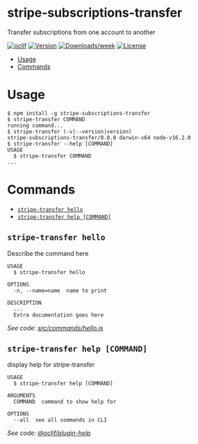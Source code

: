 stripe-subscriptions-transfer
=============================

Transfer subscriptions from one account to another

[![oclif](https://img.shields.io/badge/cli-oclif-brightgreen.svg)](https://oclif.io)
[![Version](https://img.shields.io/npm/v/stripe-subscriptions-transfer.svg)](https://npmjs.org/package/stripe-subscriptions-transfer)
[![Downloads/week](https://img.shields.io/npm/dw/stripe-subscriptions-transfer.svg)](https://npmjs.org/package/stripe-subscriptions-transfer)
[![License](https://img.shields.io/npm/l/stripe-subscriptions-transfer.svg)](https://github.com/tuyakhov/stripe-subscriptions-transfer/blob/master/package.json)

<!-- toc -->
* [Usage](#usage)
* [Commands](#commands)
<!-- tocstop -->
# Usage
<!-- usage -->
```sh-session
$ npm install -g stripe-subscriptions-transfer
$ stripe-transfer COMMAND
running command...
$ stripe-transfer (-v|--version|version)
stripe-subscriptions-transfer/0.0.0 darwin-x64 node-v16.2.0
$ stripe-transfer --help [COMMAND]
USAGE
  $ stripe-transfer COMMAND
...
```
<!-- usagestop -->
# Commands
<!-- commands -->
* [`stripe-transfer hello`](#stripe-transfer-hello)
* [`stripe-transfer help [COMMAND]`](#stripe-transfer-help-command)

## `stripe-transfer hello`

Describe the command here

```
USAGE
  $ stripe-transfer hello

OPTIONS
  -n, --name=name  name to print

DESCRIPTION
  ...
  Extra documentation goes here
```

_See code: [src/commands/hello.js](https://github.com/tuyakhov/stripe-subscriptions-transfer/blob/v0.0.0/src/commands/hello.js)_

## `stripe-transfer help [COMMAND]`

display help for stripe-transfer

```
USAGE
  $ stripe-transfer help [COMMAND]

ARGUMENTS
  COMMAND  command to show help for

OPTIONS
  --all  see all commands in CLI
```

_See code: [@oclif/plugin-help](https://github.com/oclif/plugin-help/blob/v3.2.2/src/commands/help.ts)_
<!-- commandsstop -->
